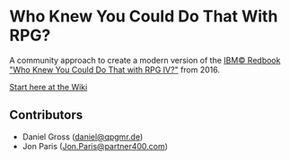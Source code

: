 # Who Knew You Could Do That With RPG?

A community approach to create a modern version of the 
[IBM©️ Redbook "Who Knew You Could Do That with RPG IV?"](https://www.redbooks.ibm.com/redbooks/pdfs/sg245402.pdf)
from 2016.

[Start here at the Wiki](https://github.com/qpgmr-de/WhoKnewYouCouldDoThatWithRPG/wiki)

## Contributors

- Daniel Gross (daniel@qpgmr.de)
- Jon Paris (Jon.Paris@partner400.com)
